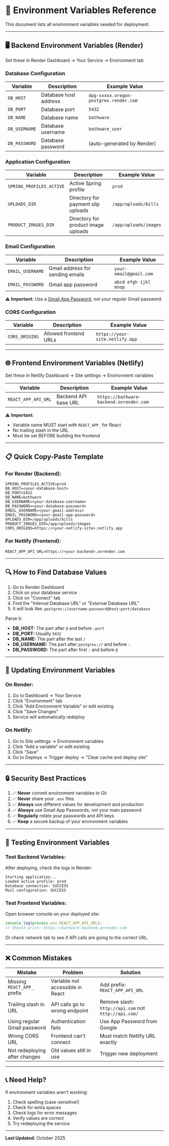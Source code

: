 # 🔐 Environment Variables Reference

This document lists all environment variables needed for deployment.

---

## 🖥️ Backend Environment Variables (Render)

Set these in Render Dashboard → Your Service → Environment tab

### Database Configuration

| Variable | Description | Example Value |
|----------|-------------|---------------|
| `DB_HOST` | Database host address | `dpg-xxxxx.oregon-postgres.render.com` |
| `DB_PORT` | Database port | `5432` |
| `DB_NAME` | Database name | `bathware` |
| `DB_USERNAME` | Database username | `bathware_user` |
| `DB_PASSWORD` | Database password | (auto-generated by Render) |

### Application Configuration

| Variable | Description | Example Value |
|----------|-------------|---------------|
| `SPRING_PROFILES_ACTIVE` | Active Spring profile | `prod` |
| `UPLOADS_DIR` | Directory for payment slip uploads | `/app/uploads/bills` |
| `PRODUCT_IMAGES_DIR` | Directory for product image uploads | `/app/uploads/images` |

### Email Configuration

| Variable | Description | Example Value |
|----------|-------------|---------------|
| `EMAIL_USERNAME` | Gmail address for sending emails | `your-email@gmail.com` |
| `EMAIL_PASSWORD` | Gmail app password | `abcd efgh ijkl mnop` |

⚠️ **Important:** Use a [Gmail App Password](https://support.google.com/accounts/answer/185833), not your regular Gmail password.

### CORS Configuration

| Variable | Description | Example Value |
|----------|-------------|---------------|
| `CORS_ORIGINS` | Allowed frontend URLs | `https://your-site.netlify.app` |

---

## 🌐 Frontend Environment Variables (Netlify)

Set these in Netlify Dashboard → Site settings → Environment variables

| Variable | Description | Example Value |
|----------|-------------|---------------|
| `REACT_APP_API_URL` | Backend API base URL | `https://bathware-backend.onrender.com` |

⚠️ **Important:** 
- Variable name MUST start with `REACT_APP_` for React
- No trailing slash in the URL
- Must be set BEFORE building the frontend

---

## 📋 Quick Copy-Paste Template

### For Render (Backend):

```
SPRING_PROFILES_ACTIVE=prod
DB_HOST=<your-database-host>
DB_PORT=5432
DB_NAME=bathware
DB_USERNAME=<your-database-username>
DB_PASSWORD=<your-database-password>
EMAIL_USERNAME=<your-gmail-address>
EMAIL_PASSWORD=<your-gmail-app-password>
UPLOADS_DIR=/app/uploads/bills
PRODUCT_IMAGES_DIR=/app/uploads/images
CORS_ORIGINS=https://<your-netlify-site>.netlify.app
```

### For Netlify (Frontend):

```
REACT_APP_API_URL=https://<your-backend>.onrender.com
```

---

## 🔍 How to Find Database Values

1. Go to Render Dashboard
2. Click on your database service
3. Click on "Connect" tab
4. Find the "Internal Database URL" or "External Database URL"
5. It will look like: `postgres://username:password@host:port/database`

Parse it:
- **DB_HOST:** The part after `@` and before `:port`
- **DB_PORT:** Usually `5432`
- **DB_NAME:** The part after the last `/`
- **DB_USERNAME:** The part after `postgres://` and before `:`
- **DB_PASSWORD:** The part after first `:` and before `@`

---

## 🔄 Updating Environment Variables

### On Render:
1. Go to Dashboard → Your Service
2. Click "Environment" tab
3. Click "Add Environment Variable" or edit existing
4. Click "Save Changes"
5. Service will automatically redeploy

### On Netlify:
1. Go to Site settings → Environment variables
2. Click "Add a variable" or edit existing
3. Click "Save"
4. Go to Deploys → Trigger deploy → "Clear cache and deploy site"

---

## 🔒 Security Best Practices

1. ✅ **Never** commit environment variables to Git
2. ✅ **Never** share your `.env` files
3. ✅ **Always** use different values for development and production
4. ✅ **Always** use Gmail App Passwords, not your main password
5. ✅ **Regularly** rotate your passwords and API keys
6. ✅ **Keep** a secure backup of your environment variables

---

## 🧪 Testing Environment Variables

### Test Backend Variables:

After deploying, check the logs in Render:
```
Starting application...
Loaded active profile: prod
Database connection: SUCCESS
Mail configuration: SUCCESS
```

### Test Frontend Variables:

Open browser console on your deployed site:
```javascript
console.log(process.env.REACT_APP_API_URL);
// Should print: https://bathware-backend.onrender.com
```

Or check network tab to see if API calls are going to the correct URL.

---

## ❌ Common Mistakes

| Mistake | Problem | Solution |
|---------|---------|----------|
| Missing `REACT_APP_` prefix | Variable not accessible in React | Add prefix: `REACT_APP_API_URL` |
| Trailing slash in URL | API calls go to wrong endpoint | Remove slash: `http://api.com` not `http://api.com/` |
| Using regular Gmail password | Authentication fails | Use App Password from Google |
| Wrong CORS URL | Frontend can't connect | Must match Netlify URL exactly |
| Not redeploying after changes | Old values still in use | Trigger new deployment |

---

## 📞 Need Help?

If environment variables aren't working:

1. Check spelling (case-sensitive!)
2. Check for extra spaces
3. Check logs for error messages
4. Verify values are correct
5. Try redeploying the service

---

**Last Updated:** October 2025

